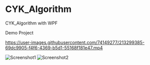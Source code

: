 # CYK_Algorithm
CYK_Algorithm with WPF

Demo Project


https://user-images.githubusercontent.com/74149277/213299385-69dc9905-f4f6-4369-b5d1-55168f181e47.mp4

![Screenshot1](https://user-images.githubusercontent.com/74149277/213299610-fac84039-6ba8-4a4e-8015-cc9a7910313d.jpg)
![Screenshot2](https://user-images.githubusercontent.com/74149277/213299615-3c42f7b7-8d2f-4c70-a888-9885c8f9cfff.jpg)
